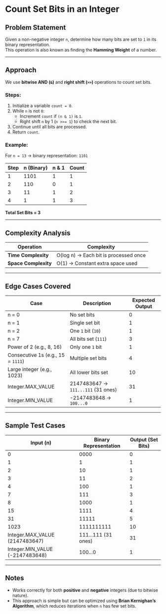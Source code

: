 # Count Set Bits in an Integer

## Problem Statement
Given a non-negative integer `n`, determine how many bits are set to `1` in its binary representation.  
This operation is also known as finding the **Hamming Weight** of a number.

---

## Approach
We use **bitwise AND (`&`)** and **right shift (`>>`)** operations to count set bits.

### Steps:
1. Initialize a variable `count = 0`.  
2. While `n` is not `0`:  
   - Increment `count` if `(n & 1)` is `1`.  
   - Right shift `n` by 1 (`n >>= 1`) to check the next bit.  
3. Continue until all bits are processed.  
4. Return `count`.

### Example:
For `n = 13` → binary representation: `1101`

| Step | n (Binary) | n & 1 | Count |
|------|-------------|-------|--------|
| 1 | 1101 | 1 | 1 |
| 2 | 110 | 0 | 1 |
| 3 | 11 | 1 | 2 |
| 4 | 1 | 1 | 3 |

**Total Set Bits = 3**

---

## Complexity Analysis

| Operation | Complexity |
|------------|-------------|
| **Time Complexity** | O(log n) → Each bit is processed once |
| **Space Complexity** | O(1) → Constant extra space used |

---

## Edge Cases Covered

| Case | Description | Expected Output |
|------|--------------|-----------------|
| n = 0 | No set bits | 0 |
| n = 1 | Single set bit | 1 |
| n = 2 | One `1` bit (`10`) | 1 |
| n = 7 | All bits set (`111`) | 3 |
| Power of 2 (e.g., 8, 16) | Only one `1` bit | 1 |
| Consecutive 1s (e.g., 15 = `1111`) | Multiple set bits | 4 |
| Large integer (e.g., 1023) | All lower bits set | 10 |
| Integer.MAX_VALUE | 2147483647 → `111...111` (31 ones) | 31 |
| Integer.MIN_VALUE | -2147483648 → `100...0` | 1 |

---

## Sample Test Cases

| Input (n) | Binary Representation | Output (Set Bits) |
|------------|-----------------------|-------------------|
| 0 | 0000 | 0 |
| 1 | 1 | 1 |
| 2 | 10 | 1 |
| 3 | 11 | 2 |
| 4 | 100 | 1 |
| 7 | 111 | 3 |
| 8 | 1000 | 1 |
| 15 | 1111 | 4 |
| 31 | 11111 | 5 |
| 1023 | 1111111111 | 10 |
| Integer.MAX_VALUE (2147483647) | 111...111 (31 ones) | 31 |
| Integer.MIN_VALUE (-2147483648) | 100...0 | 1 |

---

## Notes
- Works correctly for both **positive** and **negative** integers (due to bitwise nature).  
- This approach is simple but can be optimized using **Brian Kernighan’s Algorithm**, which reduces iterations when `n` has few set bits.
